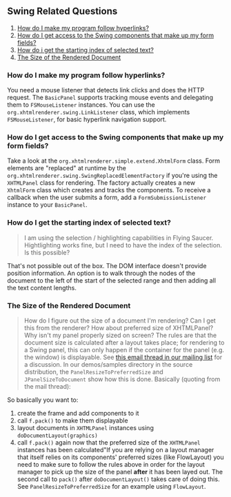 ## Swing Related Questions ##

  1. [How do I make my program follow hyperlinks?](#How_do_I_make_my_program_follow_hyperlinks?.md)
  1. [How do I get access to the Swing components that make up my form fields?](#How_do_I_get_access_to_the_Swing_components_that_make_up_my_form_fields?.md)
  1. [How do i get the starting index of selected text?](#How_do_i_get_the_starting_index_of_selected_text?.md)
  1. [The Size of the Rendered Document](#The_Size_of_the_Rendered_Document.md)

### How do I make my program follow hyperlinks? ###
You need a mouse listener that detects link clicks and does the HTTP request. The `BasicPanel` supports tracking mouse events and delegating them to `FSMouseListener` instances. You can use the `org.xhtmlrenderer.swing.LinkListener` class, which implements `FSMouseListener`, for basic hyperlink navigation support.

### How do I get access to the Swing components that make up my form fields? ###
Take a look at the `org.xhtmlrenderer.simple.extend.XhtmlForm` class. Form elements are "replaced" at runtime by the `org.xhtmlrenderer.swing.SwingReplacedElementFactory` if you're using the `XHTMLPanel` class for rendering. The factory actually creates a new `XhtmlForm` class which creates and tracks the components. To receive a callback when the user submits a form, add a `FormSubmissionListener` instance to your `BasicPanel`.

### How do I get the starting index of selected text? ###
> I am using the selection / highlighting capabilities in Flying Saucer. Hightlighting works fine, but I need to have the index of the selection. Is this possible?

That's not possible out of the box. The DOM interface doesn't provide position information. An option is to walk through the nodes of the document to the left of the start of the selected range and then adding all the text content lengths.

### The Size of the Rendered Document ###
> How do I figure out the size of a document I'm rendering? Can I get this from the renderer? How about preferred size of XHTMLPanel? Why isn't my panel properly sized on screen?
The rules are that the document size is calculated after a layout takes place; for rendering to a Swing panel, this can only happen if the container for the panel (e.g. the window) is displayable. See [this email thread in our mailing list](https://xhtmlrenderer.dev.java.net/servlets/ReadMsg?list=users&msgNo=777) for a discussion. In our demos/samples directory in the source distribution, the `PanelResizeToPreferredSize` and `JPanelSizeToDocument` show how this is done. Basically (quoting from the mail thread):

So basically you want to:

  1. create the frame and add components to it
  1. call `f.pack()` to make them displayable
  1. layout documents in `XHTMLPanel` instances using `doDocumentLayout(graphics)`
  1. call `f.pack()` again now that the preferred size of the `XHTMLPanel` instances has been calculated"If you are relying on a layout manager that itself relies on its components' preferred sizes (like FlowLayout) you need to make sure to follow the rules above in order for the layout manager to pick up the size of the panel **after** it has been layed out. The second call to `pack()` after `doDocumentLayout()` takes care of doing this. See `PanelResizeToPreferredSize` for an example using `FlowLayout`.

